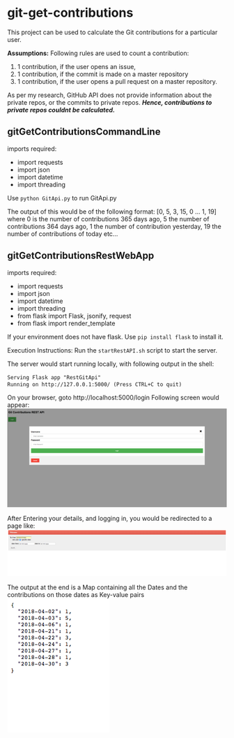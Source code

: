 # git-get-contributions

This project can be used to calculate the Git contributions for a particular user.

**Assumptions:**
Following rules are used to count a contribution:

1. 1 contribution, if the user opens an issue, 
2. 1 contribution, if the commit is made on a master repository
3. 1 contribution, if the user opens a pull request on a master repository.

As per my research, GitHub API does not provide information about the private repos, or the commits to private repos. 
***Hence, contributions to private repos couldnt be calculated.***

## gitGetContributionsCommandLine ##
imports required:
* import requests
* import json
* import datetime
* import threading

Use `python GitApi.py` to run GitApi.py

The output of this would be of the following format: [0, 5, 3, 15, 0 ... 1, 19] where 0 is the number of contributions 365 days ago, 5 the number of contributions 364 days ago, 1 the number of contribution yesterday, 19 the number of contributions of today etc…

## gitGetContributionsRestWebApp ##
imports required:
* import requests
* import json
* import datetime
* import threading
* from flask import Flask, jsonify, request
* from flask import render_template

If your environment does not have flask. Use `pip install flask` to install it.

Execution Instructions:
Run the `startRestAPI.sh` script to start the server.

The server would start running locally, with following output in the shell:
```
Serving Flask app "RestGitApi"
Running on http://127.0.0.1:5000/ (Press CTRL+C to quit)
```

On your browser, goto http://localhost:5000/login
Following screen would appear:
![alt text](screenshots/login.png "Enter your github credentials")

After Entering your details, and logging in, you would be redirected to a page like:
![alt text](screenshots/home.png "Enter the User whose contributions should be queiried")

The output at the end is a Map containing all the Dates and the contributions on those dates as Key-value pairs
![alt text](screenshots/output.png "Output")

